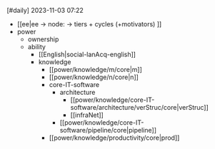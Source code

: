 [#daily]
2023-11-03
07:22

- [[ee|ee -> node: -> tiers + cycles (+motivators) ]]
- power
	- ownership
	- ability
		- [[English|social-lanAcq-english]]
		- knowledge
			- [[power/knowledge/m/core|m]]
			- [[power/knowledge/n/core|n]]
			- core-IT-software
				- architecture
					- [[power/knowledge/core-IT-software/architecture/verStruc/core|verStruc]]
					- [[infraNet]]
				- [[power/knowledge/core-IT-software/pipeline/core|pipeline]]
			- [[power/knowledge/productivity/core|prod]]
